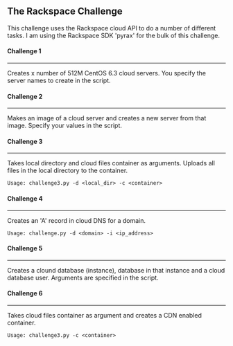 ## The Rackspace Challenge  
   
This challenge uses the Rackspace cloud API to do a number of different tasks.  I am using the Rackspace SDK 'pyrax' for the bulk of this challenge.  
  

#### Challenge 1
---
Creates x number of 512M CentOS 6.3 cloud servers.  You specify the server names to create in the script.  

  
  
#### Challenge 2
---
Makes an image of a cloud server and creates a new server
from that image.  Specify your values in the script.  

  
  
#### Challenge 3
---
Takes local directory and cloud files container as arguments.  Uploads all files in the local directory to the container.

	Usage: challenge3.py -d <local_dir> -c <container>  

  
  
#### Challenge 4
---
Creates an 'A' record in cloud DNS for a domain. 

	Usage: challenge.py -d <domain> -i <ip_address> 

  
  
#### Challenge 5
---
Creates a clound database (instance), database in that instance and a cloud database user.  Arguments are specified in the script.    


  
  
#### Challenge 6
---
Takes cloud files container as argument and creates
a CDN enabled container.

	Usage: challenge3.py -c <container>  

  
  